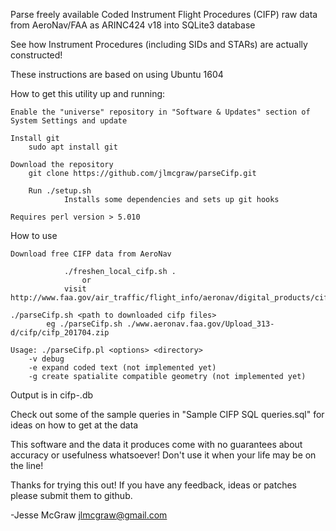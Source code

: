 Parse freely available Coded Instrument Flight Procedures (CIFP) raw data from AeroNav/FAA as ARINC424 v18 into SQLite3 database

See how Instrument Procedures (including SIDs and STARs) are actually constructed!

These instructions are based on using Ubuntu 1604

How to get this utility up and running:

	Enable the "universe" repository in "Software & Updates" section of System Settings and update

	Install git
		sudo apt install git

	Download the repository
		git clone https://github.com/jlmcgraw/parseCifp.git

        Run ./setup.sh
                Installs some dependencies and sets up git hooks
		 
	Requires perl version > 5.010

How to use

	Download free CIFP data from AeroNav
	
                ./freshen_local_cifp.sh .
					or 
				visit http://www.faa.gov/air_traffic/flight_info/aeronav/digital_products/cifp/
	    
	./parseCifp.sh <path to downloaded cifp files>
            eg ./parseCifp.sh ./www.aeronav.faa.gov/Upload_313-d/cifp/cifp_201704.zip   
	
	Usage: ./parseCifp.pl <options> <directory>
		-v debug
		-e expand coded text (not implemented yet)
		-g create spatialite compatible geometry (not implemented yet)


Output is in cifp-<cycle>.db

Check out some of the sample queries in "Sample CIFP SQL queries.sql" for ideas on how to get at the data

This software and the data it produces come with no guarantees about accuracy or usefulness whatsoever!  Don't use it when your life may be on the line!

Thanks for trying this out!  If you have any feedback, ideas or patches please submit them to github.

-Jesse McGraw
jlmcgraw@gmail.com
